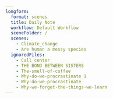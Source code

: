 ```yaml
---
longform:
  format: scenes
  title: Daily Note
  workflow: Default Workflow
  sceneFolder: /
  scenes:
    - Climate_change
    - Are human a messy species
  ignoredFiles:
    - Call center
    - THE BOND BETWEEN SISTERS
    - The-smell-of-coffee
    - Why-do-we-procrastinate 1
    - Why-do-we-procrastinate
    - Why-we-forget-the-things-we-learn
---
```

